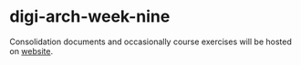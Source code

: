 # digi-arch-week-nine

Consolidation documents and occasionally course exercises will be hosted on [website](https://hist-digitized.netlify.app/).
